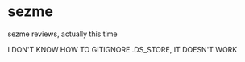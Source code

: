 # sezme
sezme reviews, actually this time

I DON'T KNOW HOW TO GITIGNORE .DS_STORE, IT DOESN'T WORK
